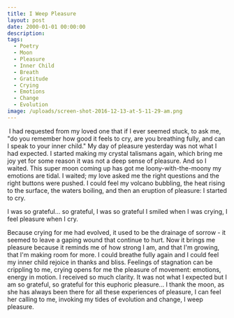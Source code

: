 ```yaml
---
title: I Weep Pleasure
layout: post
date: 2000-01-01 00:00:00
description:
tags:
  - Poetry
  - Moon
  - Pleasure
  - Inner Child
  - Breath
  - Gratitude
  - Crying
  - Emotions
  - Change
  - Evolution
image: /uploads/screen-shot-2016-12-13-at-5-11-29-am.png
---
```



&nbsp;I had requested from my loved one that if I ever seemed stuck, to ask me, "do you remember how good it feels to cry, are you breathing fully, and can I speak to your inner child." My day of pleasure yesterday was not what I had expected. I started making my crystal talismans again, which bring me joy yet for some reason it was not a deep sense of pleasure. And so I waited. This super moon coming up has got me loony-with-the-moony my emotions are tidal. I waited; my love asked me the right questions and the right buttons were pushed. I could feel my volcano bubbling, the heat rising to the surface, the waters boiling, and then an eruption of pleasure: I started to cry.

I was so grateful... so grateful, I was so grateful I smiled when I was crying, I feel pleasure when I cry.

Because crying for me had evolved, it used to be the drainage of sorrow - it seemed to leave a gaping wound that continue to hurt. Now it brings me pleasure because it reminds me of how strong I am, and that I'm growing, that I'm making room for more. I could breathe fully again and I could feel my inner child rejoice in thanks and bliss. Feelings of stagnation can be crippling to me, crying opens for me the pleasure of movement: emotions, energy in motion. I received so much clarity. It was not what I expected but I am so grateful, so grateful for this euphoric pleasure... I thank the moon, as she has always been there for all these experiences of pleasure, I can feel her calling to me, invoking my tides of evolution and change, I weep pleasure.
